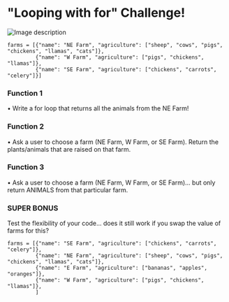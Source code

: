 # "Looping with for" Challenge!

![Image description](https://i.kym-cdn.com/photos/images/newsfeed/001/822/189/47f.jpg)

```
farms = [{"name": "NE Farm", "agriculture": ["sheep", "cows", "pigs", "chickens", "llamas", "cats"]},
         {"name": "W Farm", "agriculture": ["pigs", "chickens", "llamas"]},
         {"name": "SE Farm", "agriculture": ["chickens", "carrots", "celery"]}]
```

### Function 1

• Write a for loop that returns all the animals from the NE Farm!

### Function 2

• Ask a user to choose a farm (NE Farm, W Farm, or SE Farm). Return the plants/animals that are raised on that farm.

### Function 3

• Ask a user to choose a farm (NE Farm, W Farm, or SE Farm)... but only return ANIMALS from that particular farm.

### SUPER BONUS

Test the flexibility of your code... does it still work if you swap the value of farms for this?

```
farms = [{"name": "SE Farm", "agriculture": ["chickens", "carrots", "celery"]},
         {"name": "NE Farm", "agriculture": ["sheep", "cows", "pigs", "chickens", "llamas", "cats"]},
         {"name": "E Farm", "agriculture": ["bananas", "apples", "oranges"]},
         {"name": "W Farm", "agriculture": ["pigs", "chickens", "llamas"]},
         ]
```
